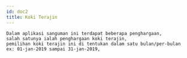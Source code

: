 ```yaml
---
id: doc2
title: Koki Terajin
---
```

	Dalam aplikasi sanguman ini terdapat beberapa penghargaan, 
	salah satunya ialah penghargaan koki terajin,
	pemilihan koki terajin ini di tentukan dalam satu bulan/per-bulan 
	ex: 01-jan-2019 sampai 31-jan-2019,